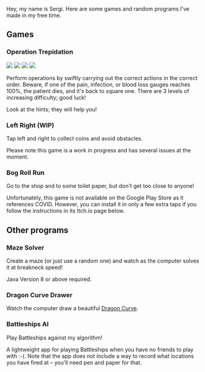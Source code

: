 Hey, my name is Sergi. Here are some games and random programs I've made in my free time.

## Games

### Operation Trepidation

![](https://github.com/Rolodophone/operation-trepidation/blob/master/dev/Screenshot_20200420-220349_Operation%20Trepidation.jpg)
![](https://github.com/Rolodophone/operation-trepidation/blob/master/dev/Screenshot_20200420-220755_Operation%20Trepidation.jpg)
![](https://github.com/Rolodophone/operation-trepidation/blob/master/dev/Screenshot_20200420-224550_Operation%20Trepidation.jpg)
![](https://github.com/Rolodophone/operation-trepidation/blob/master/dev/Screenshot_20200420-225017_Operation%20Trepidation.jpg)

Perform operations by swiftly carrying out the correct actions in the correct order. Beware, if one of the pain, infection, or blood loss gauges reaches 100%, the patient dies, and it's back to square one. There are 3 levels of increasing difficulty; good luck!

Look at the hints; they will help you!

### Left Right (WIP)

Tap left and right to collect coins and avoid obstacles.

Please note this game is a work in progress and has several issues at the moment.

### Bog Roll Run

Go to the shop and to some toilet paper, but don't get too close to anyone!

Unfortunately, this game is not available on the Google Play Store as it references COVID. However, you can install it in only a few extra taps if you follow the instructions in its Itch.io page below.

## Other programs

### Maze Solver

Create a maze (or just use a random one) and watch as the computer solves it at breakneck speed!

Java Version 8 or above required.

### Dragon Curve Drawer

Watch the computer draw a beautiful [Dragon Curve](https://en.wikipedia.org/wiki/Dragon_curve).

### Battleships AI

Play Battleships against my algorithm!

A lightweight app for playing Battleships when you have no friends to play with :-(. Note that the app does not include a way to record what locations you have fired at – you'll need pen and paper for that.
